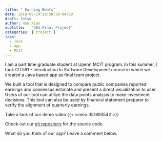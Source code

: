```yaml
---
title: " Earning Beats"
date: 2019-08-14T19:58:38-04:00
draft: false
author: Han Xiao
subtitle:   "591 Final Project"
categories: [ Project ]
tags:
  - java
  - app
  - MCIT
---
```


I am a part time graduate student at Upenn MCIT program. In this summer, I took CIT591 - Introduction to Software Development course in which we created a Java based app as final team project.

We built a tool that is designed to compare public companies reported earnings and consensus estimate and present a direct visualization to user. Users of our tool can utilize the data points analysis to make investment decisions. This tool can also be used by financial statement preparer to verify the alignment of quarterly earnings.

Take a look of our demo video
{{< vimeo 351893542 >}}

Check out our [git repository](https://github.com/HX765/EarningBeats) for the source code.

What do you think of our app? Leave a comment below.
